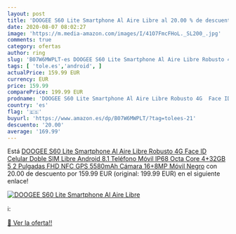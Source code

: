 ```yaml
---
layout: post
title: 'DOOGEE S60 Lite Smartphone Al Aire Libre al 20.00 % de descuento'
date: 2020-08-07 08:02:27
image: 'https://m.media-amazon.com/images/I/41O7FmcFHoL._SL200_.jpg'
comments: true
category: ofertas
author: ring
slug: 'B07W6MWPLT-es DOOGEE S60 Lite Smartphone Al Aire Libre Robusto 4G Face...'
tags: [ 'tole.es','android', ]
actualPrice: 159.99 EUR
currency: EUR
price: 159.99
comparePrice: 199.99 EUR
prodname: 'DOOGEE S60 Lite Smartphone Al Aire Libre Robusto 4G  Face ID Celular Doble SIM Libre Android 8.1  Teléfono Móvil IP68 Octa Core 4+32GB  5 2 Pulgadas FHD NFC GPS 5580mAh Cámara 16+8MP Móvil  Negro'
country: 'es'
flag: '🇪🇸'
buyurl: 'https://www.amazon.es/dp/B07W6MWPLT/?tag=tolees-21'
descuento: '20.00'
average: '169.99'
---
```


Está [DOOGEE S60 Lite Smartphone Al Aire Libre Robusto 4G  Face ID Celular Doble SIM Libre Android 8.1  Teléfono Móvil IP68 Octa Core 4+32GB  5 2 Pulgadas FHD NFC GPS 5580mAh Cámara 16+8MP Móvil  Negro](https://www.amazon.es/dp/B07W6MWPLT/?tag=tolees-21) con 20.00 de descuento por 159.99 EUR (original: 199.99 EUR) en el siguiente enlace!

[![DOOGEE S60 Lite Smartphone Al Aire Libre](https://m.media-amazon.com/images/I/41O7FmcFHoL._SL200_.jpg)](https://www.amazon.es/dp/B07W6MWPLT/?tag=tolees-21)

ℹ️:


[🛒 Ver la oferta!!](https://www.amazon.es/dp/B07W6MWPLT/?tag=tolees-21)
